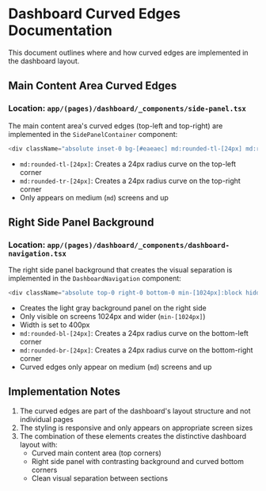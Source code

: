 # Dashboard Curved Edges Documentation

This document outlines where and how curved edges are implemented in the dashboard layout.

## Main Content Area Curved Edges

### Location: `app/(pages)/dashboard/_components/side-panel.tsx`
The main content area's curved edges (top-left and top-right) are implemented in the `SidePanelContainer` component:
```typescript
<div className="absolute inset-0 bg-[#eaeaec] md:rounded-tl-[24px] md:rounded-tr-[24px] shadow-[0_4px_12px_rgba(0,0,0,0.03),0_1px_3px_rgba(0,0,0,0.05)] transition-all ease-in-out duration-300">
```
- `md:rounded-tl-[24px]`: Creates a 24px radius curve on the top-left corner
- `md:rounded-tr-[24px]`: Creates a 24px radius curve on the top-right corner
- Only appears on medium (`md`) screens and up

## Right Side Panel Background

### Location: `app/(pages)/dashboard/_components/dashboard-navigation.tsx`
The right side panel background that creates the visual separation is implemented in the `DashboardNavigation` component:
```typescript
<div className="absolute top-0 right-0 bottom-0 min-[1024px]:block hidden w-[400px] bg-[#f7f7f8] md:rounded-bl-[24px] md:rounded-br-[24px]" />
```
- Creates the light gray background panel on the right side
- Only visible on screens 1024px and wider (`min-[1024px]`)
- Width is set to 400px
- `md:rounded-bl-[24px]`: Creates a 24px radius curve on the bottom-left corner
- `md:rounded-br-[24px]`: Creates a 24px radius curve on the bottom-right corner
- Curved edges only appear on medium (`md`) screens and up

## Implementation Notes

1. The curved edges are part of the dashboard's layout structure and not individual pages
2. The styling is responsive and only appears on appropriate screen sizes
3. The combination of these elements creates the distinctive dashboard layout with:
   - Curved main content area (top corners)
   - Right side panel with contrasting background and curved bottom corners
   - Clean visual separation between sections 